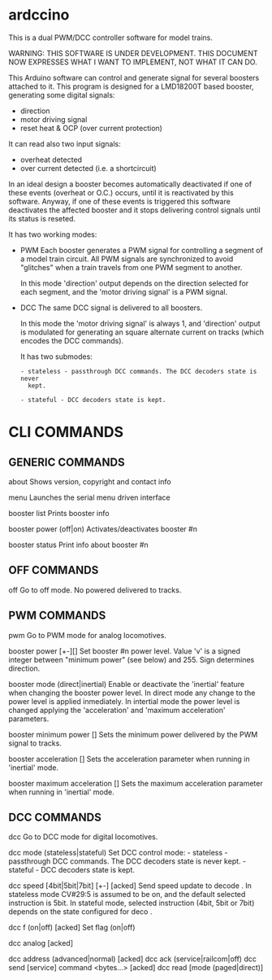 ardccino
========

This is a dual PWM/DCC controller software for model trains.

WARNING: THIS SOFTWARE IS UNDER DEVELOPMENT. THIS DOCUMENT NOW EXPRESSES WHAT I
WANT TO IMPLEMENT, NOT WHAT IT CAN DO.

This Arduino software can control and generate signal for several boosters
attached to it. This program is designed for a LMD18200T based booster,
generating some digital signals:

  - direction
  - motor driving signal
  - reset heat & OCP (over current protection)

It can read also two input signals:

  - overheat detected
  - over current detected (i.e. a shortcircuit)

In an ideal design a booster becomes automatically deactivated if one of these
events (overheat or O.C.) occurs, until it is reactivated by this software.
Anyway, if one of these events is triggered this software deactivates the
affected booster and it stops delivering control signals until its status is
reseted.

It has two working modes:

  - PWM
      Each booster generates a PWM signal for controlling a segment of a model
      train circuit. All PWM signals are synchronized to avoid "glitches" when
      a train travels from one PWM segment to another.

      In this mode 'direction' output depends on the direction selected for
      each segment, and the 'motor driving signal' is a PWM signal.

  - DCC
      The same DCC signal is delivered to all boosters.

      In this mode the 'motor driving signal' is always 1, and 'direction'
      output is modulated for generating an square alternate current on tracks
      (which encodes the DCC commands).

      It has two submodes:

        - stateless - passthrough DCC commands. The DCC decoders state is never
          kept.

        - stateful - DCC decoders state is kept.

CLI COMMANDS
============

GENERIC COMMANDS
----------------

about
  Shows version, copyright and contact info

menu
  Launches the serial menu driven interface

booster list
  Prints booster info

booster <n> power (off|on)
  Activates/deactivates booster #n

booster <n> status
  Print info about booster #n

OFF COMMANDS
------------

off
  Go to off mode. No powered delivered to tracks.

PWM COMMANDS
------------

pwm
  Go to PWM mode for analog locomotives.

booster <n> power [+-][<v>]
  Set booster #n power level. Value 'v' is a signed integer between "minimum
  power" (see below) and 255. Sign determines direction.

booster <n> mode (direct|inertial)
  Enable or deactivate the 'inertial' feature when changing the booster power
  level. In direct mode any change to the power level is applied inmediately.
  In intertial mode the power level is changed applying the 'acceleration' and
  'maximum acceleration' parameters.

booster <n> minimum power [<v>]
  Sets the minimum power delivered by the PWM signal to tracks.

booster <n> acceleration [<a>]
  Sets the acceleration parameter when running in 'inertial' mode.

booster <n> maximum acceleration [<a>]
  Sets the maximum acceleration parameter when running in 'inertial' mode.

DCC COMMANDS
------------

dcc
  Go to DCC mode for digital locomotives.

dcc mode (stateless|stateful)
  Set DCC control mode:
    - stateless - passthrough DCC commands. The DCC decoders state is never
      kept.
    - stateful - DCC decoders state is kept.

dcc <n> speed [4bit|5bit|7bit] [+-]<v> [acked]
  Send speed update to decode <n>. In stateless mode CV#29:5 is assumed to be
  on, and the default selected instruction is 5bit. In stateful mode, selected
  instruction (4bit, 5bit or 7bit) depends on the state configured for deco
  <n>.

dcc <n> f <f> (on|off) [acked]
  Set flag <f> (on|off)

dcc <n> analog <f> <v> [acked]

dcc <n> address (advanced|normal) [acked]
dcc <n> ack (service|railcom|off)
dcc <n> send [service] command <bytes...> [acked]
dcc <n> read <v> [mode (paged|direct)]
